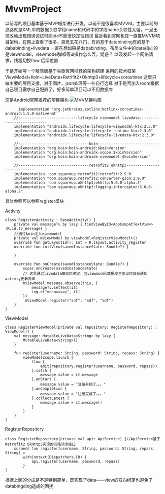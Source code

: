 # MvvmProject
以前写的项目基本基于MVP框架进行开发，以前不是很喜欢MVVM，主要以前的思路就是XML中的数据关联字段name和代码中的字段name关联性太强，一旦出现改动出现错误调试可能ide不能很快定位错误
最近看到官网也在一直推MVVM项目架构，在网上查看了很多，感觉五花八门，有的基于databinding有的基于dababinding+livedata 
一直在想如果是dababinding，布局文件中的data指向的是viewmodel，viewmodel弹框等ui操作怎么弄，疑惑？
以及发起一个网络请求，线程切换flow 后续位置


于是开始写一个精简版基于谷歌官网推荐的架构搭建
采用的技术框架 ViewModel+Koin+LiveData+Retrifit2+Okhttp3+lifecycle+coroutines 这里只做主要的项目支撑，对于图片、json处理等一些自行选择
对于是否加入room根据自己项目需求自己配置了，好多简单项目可以不用数据库

这是Android官网推荐的项目架构
![MVVM架构图](https://developer.android.com/topic/libraries/architecture/images/final-architecture.png?hl=zh_cn)

```
	  implementation 'org.jetbrains.kotlinx:kotlinx-coroutines-android:1.5.0-native-mt'
    //---------------------------lifecycle viewmodel livedata----------------------------
    implementation "androidx.lifecycle:lifecycle-viewmodel-ktx:2.3.0"
    implementation "androidx.lifecycle:lifecycle-runtime-ktx:2.3.0"
    implementation "androidx.lifecycle:lifecycle-livedata-ktx:2.3.0"

    //--------------------------------koin----------------------------
    implementation "org.koin:koin-android:$koinVersion"
    implementation "org.koin:koin-androidx-scope:$koinVersion"
    implementation "org.koin:koin-androidx-viewmodel:$koinVersion"

    //--------------------------------retrofit2 okhttp3----------------------------
    implementation 'com.squareup.retrofit2:retrofit:2.9.0'
    implementation "com.squareup.retrofit2:converter-gson:2.9.0"
    implementation 'com.squareup.okhttp3:okhttp:5.0.0-alpha.2'
    implementation "com.squareup.okhttp3:logging-interceptor:5.0.0-alpha.2"
```
具体参照可以参照register模块

Activity
```
class RegisterActivity : BaseActivity() {
    private val messageTv by lazy { findViewById<AppCompatTextView>(R.id.tv_message) }
    //通过koin注入viewmodel
    private val mViewModel by viewModel<RegisterViewModel>()
    override fun getLayoutId(): Int = R.layout.activity_register
    override fun initView(savedInstanceState: Bundle?) {

    }

    override fun onCreate(savedInstanceState: Bundle?) {
        super.onCreate(savedInstanceState)
        // 这里通过livedata做双向绑定，当viewmodel数据发生变动时就会通知activty更新界面
        mViewModel.message.observe(this, {
            messageTv.setText(it)
            Log.e("mesa=====", it)
        })
         mViewModel.register("sdf", "sdf", "sdf")
    }
}
```
ViewModel
```
class RegisterViewModel(private val repository: RegisterRepository) : ViewModel() {
    val message: MutableLiveData<String> by lazy {
        MutableLiveData<String>()
    }

    fun register(username: String, password: String, repass: String) {
        viewModelScope.launch {
            flow {
                emit(repository.register(username, password, repass))
            }.catch {
                message.value = it.message
            }.onStart {
                message.value = "注册开始了。。。"
            }.onCompletion {
                message.value = "注册完成了。。。"
            }.collectLatest {
                message.value = it.message()
            }
        }
    }
}
```
RegisterRepository
```
class RegisterRepository(private val api: ApiService) {//ApiService基于Retrofit2 OkHttp3实现的网络请求接口
    suspend fun register(username: String, password: String, repass: String) =
        withContext(Dispatchers.IO) {
            api.register(username, password, repass)
        }
}
```

根据上面的分成是不是特别简单，既实现了data——view的双向绑定也避免了databingding造成的困扰

